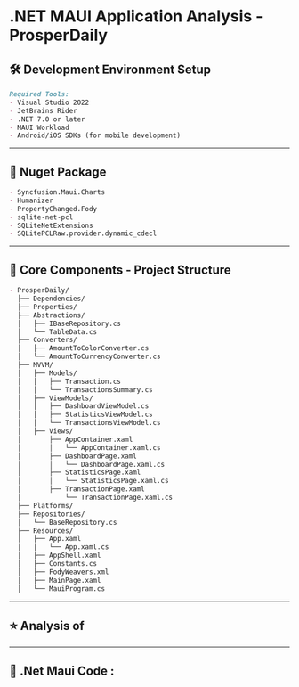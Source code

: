 # .NET MAUI Application Analysis - ProsperDaily
## 🛠 Development Environment Setup

```markdown
Required Tools:
- Visual Studio 2022
- JetBrains Rider
- .NET 7.0 or later
- MAUI Workload
- Android/iOS SDKs (for mobile development)
```
---
## 📝 Nuget Package
```markdown
- Syncfusion.Maui.Charts
- Humanizer
- PropertyChanged.Fody
- sqlite-net-pcl
- SQLiteNetExtensions
- SQLitePCLRaw.provider.dynamic_cdecl
```
---
## 📂 Core Components - Project Structure
```markdown
- ProsperDaily/
  ├── Dependencies/
  ├── Properties/
  ├── Abstractions/
  │   ├── IBaseRepository.cs
  │   └── TableData.cs
  ├── Converters/
  │   ├── AmountToColorConverter.cs
  │   └── AmountToCurrencyConverter.cs
  ├── MVVM/
  │   ├── Models/
  │   │   ├── Transaction.cs
  │   │   └── TransactionsSummary.cs
  │   ├── ViewModels/
  │   │   ├── DashboardViewModel.cs
  │   │   ├── StatisticsViewModel.cs
  │   │   └── TransactionsViewModel.cs
  │   ├── Views/
  │       ├── AppContainer.xaml
  │       │   └── AppContainer.xaml.cs
  │       ├── DashboardPage.xaml
  │       │   └── DashboardPage.xaml.cs
  │       ├── StatisticsPage.xaml
  │       │   └── StatisticsPage.xaml.cs
  │       ├── TransactionPage.xaml
  │           └── TransactionPage.xaml.cs
  ├── Platforms/
  ├── Repositories/
  │   └── BaseRepository.cs
  ├── Resources/
  │   ├── App.xaml
  │   │   └── App.xaml.cs
  │   ├── AppShell.xaml
  │   ├── Constants.cs
  │   ├── FodyWeavers.xml
  │   ├── MainPage.xaml
  │   └── MauiProgram.cs
```

---
## ⭐️ Analysis of


---
## 🎯 .Net Maui Code :
